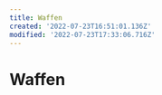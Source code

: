 ```yaml
---
title: Waffen
created: '2022-07-23T16:51:01.136Z'
modified: '2022-07-23T17:33:06.716Z'
---
```


# Waffen
